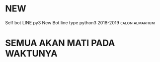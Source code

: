 # NEW
Self bot LINE py3 New Bot line type python3 2018-2019 ᴄᴀʟᴏɴ ᴀʟᴍᴀʀʜᴜᴍ
# SEMUA AKAN MATI PADA WAKTUNYA

